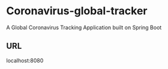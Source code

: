 # Coronavirus-global-tracker
A Global Coronavirus Tracking Application built on Spring Boot

URL
---
localhost:8080

